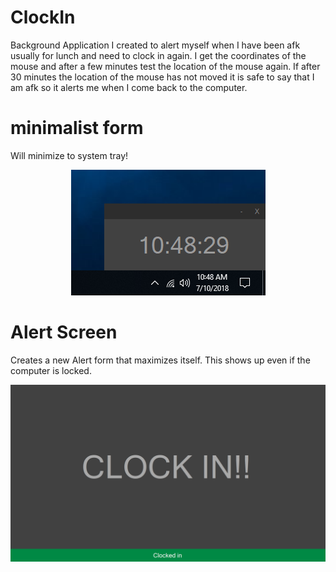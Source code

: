 # ClockIn
Background Application I created to alert myself when I have been afk usually for lunch and need to clock in again. I get the coordinates of the mouse and after a few minutes test the location of the mouse again. If after 30 minutes the location of the mouse has not moved it is safe to say that I am afk so it alerts me when I come back to the computer. 

<h1> minimalist form </h1>
<p> Will minimize to system tray! </p>
<p align="center">
  <img src="Images/Main.PNG" alt="icon">
</p>

<h1> Alert Screen </h1>
<p> Creates a new Alert form that maximizes itself. This shows up even if the computer is locked.  </p>
<p align="center">
  <img src="Images/Alert.PNG" alt="icon">
</p>
